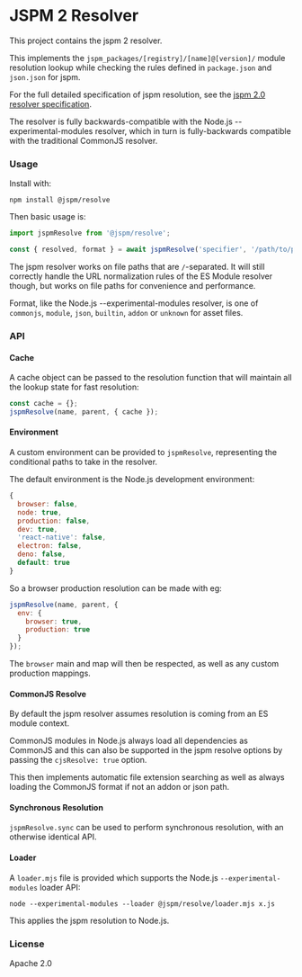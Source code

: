 # JSPM 2 Resolver

This project contains the jspm 2 resolver.

This implements the `jspm_packages/[registry]/[name]@[version]/` module resolution lookup while checking the rules defined in `package.json` and `json.json` for jspm.

For the full detailed specification of jspm resolution, see the [jspm 2.0 resolver specification](https://github.com/jspm/jspm-resolve/blob/master/resolver-spec.md).

The resolver is fully backwards-compatible with the Node.js --experimental-modules resolver, which in turn is fully-backwards compatible with the traditional CommonJS resolver.

### Usage

Install with:

```
npm install @jspm/resolve
```

Then basic usage is:

```js
import jspmResolve from '@jspm/resolve';

const { resolved, format } = await jspmResolve('specifier', '/path/to/parent/module.js');
```

The jspm resolver works on file paths that are `/`-separated. It will still correctly handle the URL normalization rules of the ES Module resolver though, but works on file paths for convenience and performance.

Format, like the Node.js --experimental-modules resolver, is one of `commonjs`, `module`, `json`, `builtin`, `addon` or `unknown` for asset files.

### API

#### Cache

A cache object can be passed to the resolution function that will maintain all the lookup state for fast resolution:

```js
const cache = {};
jspmResolve(name, parent, { cache });
```

#### Environment

A custom environment can be provided to `jspmResolve`, representing the conditional paths to take in the resolver.

The default environment is the Node.js development environment:

```js
{
  browser: false,
  node: true,
  production: false,
  dev: true,
  'react-native': false,
  electron: false,
  deno: false,
  default: true
}
```

So a browser production resolution can be made with eg:

```js
jspmResolve(name, parent, {
  env: {
    browser: true,
    production: true
  }
});
```

The `browser` main and map will then be respected, as well as any custom production mappings.

#### CommonJS Resolve

By default the jspm resolver assumes resolution is coming from an ES module context.

CommonJS modules in Node.js always load all dependencies as CommonJS and this can also be supported in the jspm resolve options by passing the `cjsResolve: true` option.

This then implements automatic file extension searching as well as always loading the CommonJS format if not an addon or json path.

#### Synchronous Resolution

`jspmResolve.sync` can be used to perform synchronous resolution, with an otherwise identical API.

#### Loader

A `loader.mjs` file is provided which supports the Node.js `--experimental-modules` loader API:

```
node --experimental-modules --loader @jspm/resolve/loader.mjs x.js
```

This applies the jspm resolution to Node.js.

### License

Apache 2.0